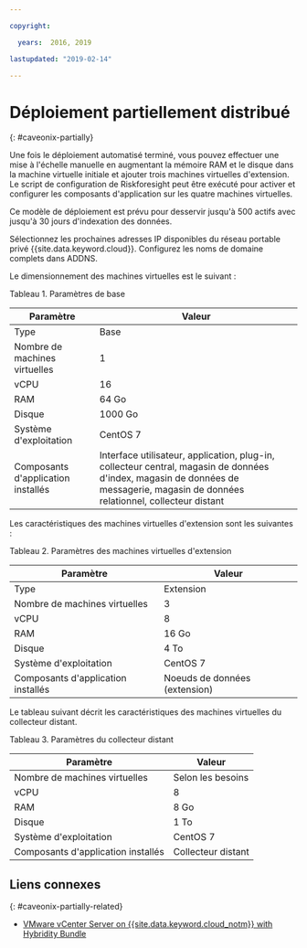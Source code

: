 ```yaml
---

copyright:

  years:  2016, 2019

lastupdated: "2019-02-14"

---
```


# Déploiement partiellement distribué
{: #caveonix-partially}

Une fois le déploiement automatisé terminé, vous pouvez effectuer une mise à l'échelle manuelle en augmentant la mémoire RAM et le disque dans la machine virtuelle initiale et ajouter trois machines virtuelles d'extension. Le script de configuration de Riskforesight peut être exécuté pour activer et configurer les composants d'application sur les quatre machines virtuelles. 

Ce modèle de déploiement est prévu pour desservir jusqu'à 500 actifs avec jusqu'à 30 jours d'indexation des données.

Sélectionnez les prochaines adresses IP disponibles du réseau portable privé {{site.data.keyword.cloud}}. Configurez les noms de domaine complets dans ADDNS.

Le dimensionnement des machines virtuelles est le suivant :

Tableau 1. Paramètres de base

|Paramètre	|Valeur|
|---|---|
|Type	|Base|
|Nombre de machines virtuelles	|1|
|vCPU	|16|
|RAM	|64 Go|
|Disque	|1000 Go|
|Système d'exploitation	|CentOS 7|
|Composants d'application installés |Interface utilisateur, application, plug-in, collecteur central, magasin de données d'index, magasin de données de messagerie, magasin de données relationnel, collecteur distant|

Les caractéristiques des machines virtuelles d'extension sont les suivantes :

Tableau 2. Paramètres des machines virtuelles d'extension

|Paramètre	| Valeur |
|---|---|
| Type	| Extension |
|Nombre de machines virtuelles	| 3 |
| vCPU	| 8 |
| RAM	| 16 Go |
| Disque	|4 To |
|Système d'exploitation	| CentOS 7 |
|Composants d'application installés |Noeuds de données (extension) |

Le tableau suivant décrit les caractéristiques des machines virtuelles du collecteur distant.

Tableau 3. Paramètres du collecteur distant

|Paramètre	|Valeur|
|---|---|
|Nombre de machines virtuelles	|Selon les besoins|
|vCPU	|8|
|RAM	|8 Go|
|Disque	|1 To|
|Système d'exploitation	|CentOS 7|
|Composants d'application installés |Collecteur distant|

## Liens connexes
{: #caveonix-partially-related}

* [VMware vCenter Server on {{site.data.keyword.cloud_notm}} with Hybridity Bundle](/docs/services/vmwaresolutions/archiref/vcs/vcs-hybridity-intro.html)
